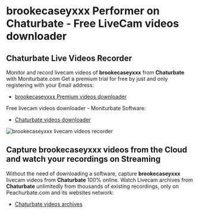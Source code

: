 # brookecaseyxxx Performer on Chaturbate - Free LiveCam videos downloader

## Chaturbate Live Videos Recorder

Monitor and record livecam videos of **brookecaseyxxx** from **Chaturbate** with Moniturbate.com
Get a premium trial for free by just and only registering with your Email address:
* [brookecaseyxxx Premium videos downloader](https://moniturbate.com/request-demo-licence-key.html)

Free livecam videos downloader - Moniturbate Software:
* [Chaturbate videos downloader](https://moniturbate.com/moniturbate-download-software.html)

![brookecaseyxxx livecam videos recorder](https://peachurnet.com/templates/moniturbate-software.png)


## Capture brookecaseyxxx videos from the Cloud and watch your recordings on Streaming

Without the need of downloading a software, capture **brookecaseyxxx** livecam videos from **Chaturbate** 100% online.
Watch Livecam archives from **Chaturbate** unlimitedly from thousands of existing recordings, only on Peachurbate.com and its websites network:
* [Chaturbate videos archives](https://peachurnet.com/)
